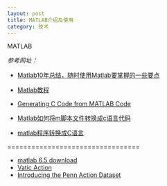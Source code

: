 ```yaml
---
layout: post
title: MATLAB介绍及使用
category: 技术
---
```


MATLAB

*参考网址：*

* [Matlab10年总结，随时使用Matlab要掌握的一些要点](http://www.cnblogs.com/asxinyu/p/Basic_Matlab_Experience.html "matlab")
* [Matlab教程](http://www.yiibai.com/matlab/ "matlab")

* [Generating C Code from MATLAB Code](http://cn.mathworks.com/videos/generating-c-code-from-matlab-code-68964.html?requestedDomain=www.mathworks.com "matlab")
* [Matlab如何将m脚本文件转换成c语言代码](http://www.ilovematlab.cn/thread-223301-1-1.html "matlab")
* [matlab程序转换成C语言](http://blog.sina.com.cn/s/blog_6fb36865010128n7.html "matlab")

=================================

* [matlab 6.5 download](http://www.xz7.com/dir/82477.html "matlab")
* [Vatic Action](http://dreamdragon.github.io/vatic/ "matlab")
* [Introducing the Penn Action Dataset](http://dreamdragon.github.io/PennAction/ "matlab")
